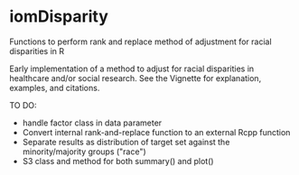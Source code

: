# iomDisparity
Functions to perform rank and replace method of adjustment for racial disparities in R

Early implementation of a method to adjust for racial disparities in healthcare and/or social research.
See the Vignette for explanation, examples, and citations.

TO DO:
- handle factor class in data parameter
- Convert internal rank-and-replace function to an external Rcpp function
- Separate results as distribution of target set against the minority/majority groups ("race")
- S3 class and method for both summary() and plot()
